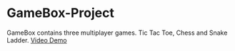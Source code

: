 # GameBox-Project
GameBox contains three multiplayer games. Tic Tac Toe, Chess and Snake Ladder.
[Video Demo](https://drive.google.com/file/d/1-kDV6jXza-2sTi0gkspDJoTkxsjikc1g/view?usp=sharing)
